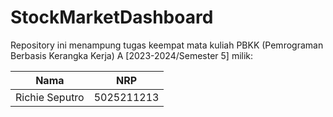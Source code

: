 # StockMarketDashboard

Repository ini menampung tugas keempat mata kuliah PBKK (Pemrograman Berbasis Kerangka Kerja) A [2023-2024/Semester 5] milik:

| Nama | NRP |
| ---- | --- |
| Richie Seputro | 5025211213 |
